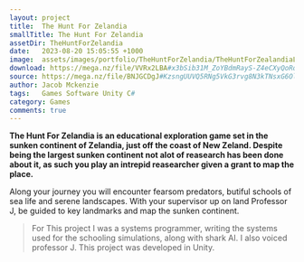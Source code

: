 ```yaml
---
layout: project
title:  The Hunt For Zelandia
smallTitle: The Hunt For Zelandia
assetDir: TheHuntForZelandia
date:   2023-08-20 15:05:55 +1000
image:  assets/images/portfolio/TheHuntForZelandia/TheHuntForZealandiaLogo.png
download: https://mega.nz/file/VVRx2LBA#x3bSib31M_ZoYBdmRayS-Z4eCXyQoRqjLEPMd2guPm8
source: https://mega.nz/file/BNJGCDgJ#KzsngUUVQ5RNg5VkG3rvg8N3kTNsxG6Olnx8Wa95Kb8
author: Jacob Mckenzie
tags:   Games Software Unity C#
category: Games
comments: true
---
```


**The Hunt For Zelandia is an educational exploration game set in the sunken continent of Zelandia, just off the coast of New Zeland. Despite being the largest sunken continent not alot of reasearch has been done about it, as such you play an intrepid reasearcher given a grant to map the place.**

Along your journey you will encounter fearsom predators, butiful schools of sea life and serene landscapes. With your supervisor up on land Professor J, be guided to key landmarks and map the sunken continent.

> For This project I was a systems programmer, writing the systems used for the schooling simulations, along with shark AI. I also voiced professor J. This project was developed in Unity.

